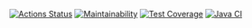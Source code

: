 [![Actions Status](https://github.com/MoloKate/java-project-71/workflows/hexlet-check/badge.svg)](https://github.com/MoloKate/java-project-71/actions)
[![Maintainability](https://api.codeclimate.com/v1/badges/5c13737c86c09744dd81/maintainability)](https://codeclimate.com/github/MoloKate/java-project-71/maintainability)
[![Test Coverage](https://api.codeclimate.com/v1/badges/5c13737c86c09744dd81/test_coverage)](https://codeclimate.com/github/MoloKate/java-project-71/test_coverage)
[![Java CI](https://github.com/MoloKate/java-project-71/actions/workflows/main.yml/badge.svg)](https://github.com/MoloKate/java-project-71/actions/workflows/main.yml)
